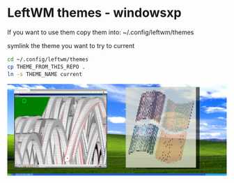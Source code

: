 # LeftWM themes - windowsxp

If you want to use them copy them into:
~/.config/leftwm/themes

symlink the theme you want to try to current

```bash
cd ~/.config/leftwm/themes
cp THEME_FROM_THIS_REPO .
ln -s THEME_NAME current
```

![](https://github.com/lex148/leftwm-windowsxp/raw/master/screenshot.png)

